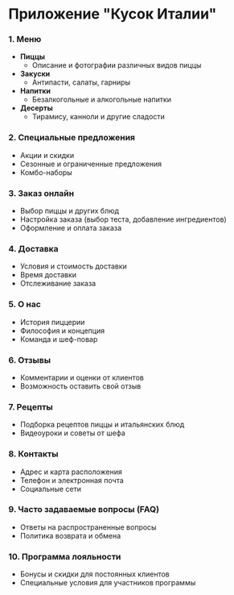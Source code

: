 # Приложение "Кусок Италии"

### 1. Меню
- **Пиццы**
  - Описание и фотографии различных видов пиццы
- **Закуски**
  - Антипасти, салаты, гарниры
- **Напитки**
  - Безалкогольные и алкогольные напитки
- **Десерты**
  - Тирамису, канноли и другие сладости

### 2. Специальные предложения
- Акции и скидки
- Сезонные и ограниченные предложения
- Комбо-наборы

### 3. Заказ онлайн
- Выбор пиццы и других блюд
- Настройка заказа (выбор теста, добавление ингредиентов)
- Оформление и оплата заказа

### 4. Доставка
- Условия и стоимость доставки
- Время доставки
- Отслеживание заказа

### 5. О нас
- История пиццерии
- Философия и концепция
- Команда и шеф-повар

### 6. Отзывы
- Комментарии и оценки от клиентов
- Возможность оставить свой отзыв

### 7. Рецепты
- Подборка рецептов пиццы и итальянских блюд
- Видеоуроки и советы от шефа

### 8. Контакты
- Адрес и карта расположения
- Телефон и электронная почта
- Социальные сети

### 9. Часто задаваемые вопросы (FAQ)
- Ответы на распространенные вопросы
- Политика возврата и обмена

### 10. Программа лояльности
- Бонусы и скидки для постоянных клиентов
- Специальные условия для участников программы

